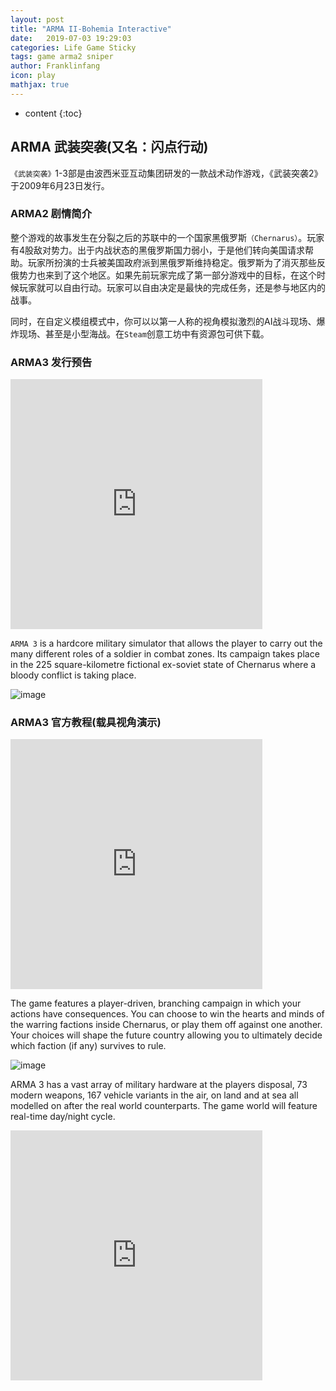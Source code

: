 ```yaml
---
layout: post
title: "ARMA II-Bohemia Interactive"
date:   2019-07-03 19:29:03
categories: Life Game Sticky
tags: game arma2 sniper
author: Franklinfang
icon: play
mathjax: true
---
```


* content
{:toc}

## ARMA 武装突袭(又名：闪点行动)

`《武装突袭》`1-3部是由波西米亚互动集团研发的一款战术动作游戏，《武装突袭2》于2009年6月23日发行。

### ARMA2 剧情简介

整个游戏的故事发生在分裂之后的苏联中的一个国家黑俄罗斯`（Chernarus）`。玩家有4股敌对势力。出于内战状态的黑俄罗斯国力弱小，于是他们转向美国请求帮助。玩家所扮演的士兵被美国政府派到黑俄罗斯维持稳定。俄罗斯为了消灭那些反俄势力也来到了这个地区。如果先前玩家完成了第一部分游戏中的目标，在这个时候玩家就可以自由行动。玩家可以自由决定是最快的完成任务，还是参与地区内的战事。


同时，在自定义模组模式中，你可以以第一人称的视角模拟激烈的AI战斗现场、爆炸现场、甚至是小型海战。在`Steam`创意工坊中有资源包可供下载。

### ARMA3 发行预告

<iframe frameborder="0" height="400px" width="80%" src="https://v.qq.com/txp/iframe/player.html?vid=o0805l87byx" allowFullScreen="true"></iframe>


`ARMA 3` is a hardcore military simulator that allows the player to carry out the many different roles of a soldier in combat zones. Its campaign takes place in the 225 square-kilometre fictional ex-soviet state of Chernarus where a bloody conflict is taking place.

![image](https://user-images.githubusercontent.com/29160332/60622900-f4321180-9e13-11e9-8e29-288ca6ca5833.png)

### ARMA3 官方教程(载具视角演示)

<iframe frameborder="0" height="400px" width="80%" src="https://v.qq.com/txp/iframe/player.html?vid=f0180vj7xwc" allowFullScreen="true"></iframe>

The game features a player-driven, branching campaign in which your actions have consequences. You can choose to win the hearts and minds of the warring factions inside Chernarus, or play them off against one another. Your choices will shape the future country allowing you to ultimately decide which faction (if any) survives to rule.

![image](https://user-images.githubusercontent.com/29160332/60622962-1b88de80-9e14-11e9-840d-ec1ead799517.png)


ARMA 3 has a vast array of military hardware at the players disposal, 73 modern weapons, 167 vehicle variants in the air, on land and at sea all modelled on after the real world counterparts. The game world will feature real-time day/night cycle.

<iframe frameborder="0" height="400px" width="80%" src="https://v.qq.com/txp/iframe/player.html?vid=u0153iw3ny5" allowFullScreen="true"></iframe>